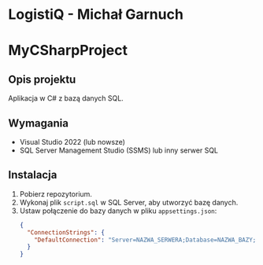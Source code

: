 # LogistiQ - Michał Garnuch
# MyCSharpProject

## Opis projektu
Aplikacja w C# z bazą danych SQL.

## Wymagania
- Visual Studio 2022 (lub nowsze)
- SQL Server Management Studio (SSMS) lub inny serwer SQL

## Instalacja
1. Pobierz repozytorium.
2. Wykonaj plik `script.sql` w SQL Server, aby utworzyć bazę danych.
3. Ustaw połączenie do bazy danych w pliku `appsettings.json`:
   ```json
   {
     "ConnectionStrings": {
       "DefaultConnection": "Server=NAZWA_SERWERA;Database=NAZWA_BAZY;User Id=USER;Password=HASLO;"
     }
   }
